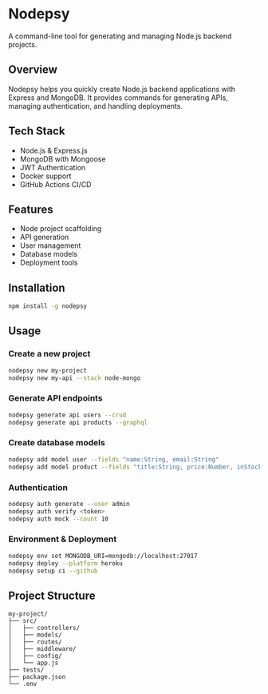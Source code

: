 # Nodepsy

A command-line tool for generating and managing Node.js backend projects.

## Overview
Nodepsy helps you quickly create Node.js backend applications with Express and MongoDB. It provides commands for generating APIs, managing authentication, and handling deployments.

## Tech Stack
- Node.js & Express.js
- MongoDB with Mongoose
- JWT Authentication
- Docker support
- GitHub Actions CI/CD

## Features
- Node project scaffolding
- API generation
- User management
- Database models
- Deployment tools

## Installation
```bash
npm install -g nodepsy
```

## Usage
### Create a new project
```bash
nodepsy new my-project
nodepsy new my-api --stack node-mongo
```

### Generate API endpoints
```bash
nodepsy generate api users --crud
nodepsy generate api products --graphql
```

### Create database models
```bash
nodepsy add model user --fields "name:String, email:String"
nodepsy add model product --fields "title:String, price:Number, inStock:Boolean"
```

### Authentication
```bash
nodepsy auth generate --user admin
nodepsy auth verify <token>
nodepsy auth mock --count 10
```

### Environment & Deployment
```bash
nodepsy env set MONGODB_URI=mongodb://localhost:27017
nodepsy deploy --platform heroku
nodepsy setup ci --github
```

## Project Structure
```
my-project/
├── src/
│   ├── controllers/
│   ├── models/
│   ├── routes/
│   ├── middleware/
│   ├── config/
│   └── app.js
├── tests/
├── package.json
└── .env
```
